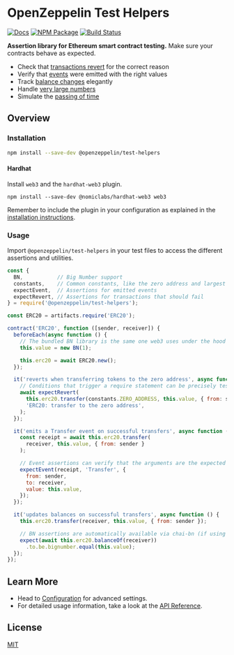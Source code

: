 # OpenZeppelin Test Helpers

[![Docs](https://img.shields.io/badge/docs-%F0%9F%93%84-blue)](https://docs.openzeppelin.com/test-helpers)
[![NPM Package](https://img.shields.io/npm/v/@openzeppelin/test-helpers.svg)](https://www.npmjs.org/package/@openzeppelin/test-helpers)
[![Build Status](https://travis-ci.com/OpenZeppelin/openzeppelin-test-helpers.svg?branch=master)](https://travis-ci.com/OpenZeppelin/openzeppelin-test-helpers)

**Assertion library for Ethereum smart contract testing.** Make sure your contracts behave as expected.

 * Check that [transactions revert](https://docs.openzeppelin.com/test-helpers/api#expect-revert) for the correct reason
 * Verify that [events](https://docs.openzeppelin.com/test-helpers/api#expect-event) were emitted with the right values
 * Track [balance changes](https://docs.openzeppelin.com/test-helpers/api#balance) elegantly
 * Handle [very large numbers](https://docs.openzeppelin.com/test-helpers/api#bn)
 * Simulate the [passing of time](https://docs.openzeppelin.com/test-helpers/api#time)

## Overview

### Installation

```bash
npm install --save-dev @openzeppelin/test-helpers
```

#### Hardhat

Install `web3` and the `hardhat-web3` plugin.

```
npm install --save-dev @nomiclabs/hardhat-web3 web3
```

Remember to include the plugin in your configuration as explained in the [installation instructions](https://hardhat.org/plugins/nomiclabs-hardhat-web3.html#installation).

### Usage

Import `@openzeppelin/test-helpers` in your test files to access the different assertions and utilities.

```javascript
const {
  BN,           // Big Number support
  constants,    // Common constants, like the zero address and largest integers
  expectEvent,  // Assertions for emitted events
  expectRevert, // Assertions for transactions that should fail
} = require('@openzeppelin/test-helpers');

const ERC20 = artifacts.require('ERC20');

contract('ERC20', function ([sender, receiver]) {
  beforeEach(async function () {
    // The bundled BN library is the same one web3 uses under the hood
    this.value = new BN(1);

    this.erc20 = await ERC20.new();
  });

  it('reverts when transferring tokens to the zero address', async function () {
    // Conditions that trigger a require statement can be precisely tested
    await expectRevert(
      this.erc20.transfer(constants.ZERO_ADDRESS, this.value, { from: sender }),
      'ERC20: transfer to the zero address',
    );
  });

  it('emits a Transfer event on successful transfers', async function () {
    const receipt = await this.erc20.transfer(
      receiver, this.value, { from: sender }
    );

    // Event assertions can verify that the arguments are the expected ones
    expectEvent(receipt, 'Transfer', {
      from: sender,
      to: receiver,
      value: this.value,
    });
  });

  it('updates balances on successful transfers', async function () {
    this.erc20.transfer(receiver, this.value, { from: sender });

    // BN assertions are automatically available via chai-bn (if using Chai)
    expect(await this.erc20.balanceOf(receiver))
      .to.be.bignumber.equal(this.value);
  });
});
```

## Learn More

* Head to [Configuration](https://docs.openzeppelin.com/test-helpers/configuration) for advanced settings.
* For detailed usage information, take a look at the [API Reference](https://docs.openzeppelin.com/test-helpers/api).


## License

[MIT](LICENSE)
